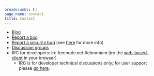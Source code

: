```yaml
---
breadcrumbs: []
page_name: contact
title: Contact
---
```


*   [Blog](http://blog.chromium.org)
*   [Report a bug](http://code.google.com/p/chromium/issues/entry)
*   [Report a security
            bug](http://code.google.com/p/chromium/issues/entry?template=Security%20Bug)
            (see
            [here](https://www.google.com/about/appsecurity/chrome-rewards/) for
            more info)
*   [Discussion groups](/developers/discussion-groups)
*   IRC for developers: irc.freenode.net #chromium (try the
            [web-based-client](https://webchat.freenode.net/?channels=%23chromium)
            in your browser)
    *   IRC is for developer technical discussions only; for user
                support please [go
                here](http://www.google.com/support/forum/p/Chrome).
